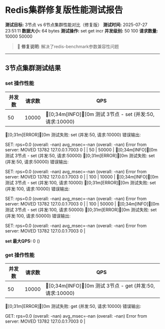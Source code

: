 # Redis集群修复版性能测试报告

**测试目标:** 3节点 vs 6节点集群性能对比（修复版）
**测试时间:** 2025-07-27 23:51:11
**数据大小:** 64 bytes
**测试操作:** set get incr
**并发级别:** 50 100
**请求数量:** 10000 50000

> 🔧 **修复说明**: 解决了redis-benchmark参数兼容性问题

---

## 3节点集群测试结果

### set 操作性能
| 并发数 | 请求数 | QPS |
|--------|--------|-----|
| 50 | 10000 | [0;34m[INFO][0m 测试 3节点 - set (并发:50, 请求:10000)
[0;31m[ERROR][0m 测试失败: set (并发:50, 请求:10000)
错误输出:
 SET: rps=0.0 (overall: -nan) avg_msec=-nan (overall: -nan)Error from server: MOVED 13782 127.0.0.1:7003
0 |
| 50 | 50000 | [0;34m[INFO][0m 测试 3节点 - set (并发:50, 请求:50000)
[0;31m[ERROR][0m 测试失败: set (并发:50, 请求:50000)
错误输出:
 SET: rps=0.0 (overall: -nan) avg_msec=-nan (overall: -nan)Error from server: MOVED 13782 127.0.0.1:7003
0 |
| 100 | 10000 | [0;34m[INFO][0m 测试 3节点 - set (并发:100, 请求:10000)
[0;31m[ERROR][0m 测试失败: set (并发:100, 请求:10000)
错误输出:
 SET: rps=0.0 (overall: -nan) avg_msec=-nan (overall: -nan)Error from server: MOVED 13782 127.0.0.1:7003
0 |
| 100 | 50000 | [0;34m[INFO][0m 测试 3节点 - set (并发:100, 请求:50000)
[0;31m[ERROR][0m 测试失败: set (并发:100, 请求:50000)
错误输出:
 SET: rps=0.0 (overall: -nan) avg_msec=-nan (overall: -nan)Error from server: MOVED 13782 127.0.0.1:7003
0 |

**set 最大QPS:** 0 ()

### get 操作性能
| 并发数 | 请求数 | QPS |
|--------|--------|-----|
| 50 | 10000 | [0;34m[INFO][0m 测试 3节点 - get (并发:50, 请求:10000)
[0;31m[ERROR][0m 测试失败: get (并发:50, 请求:10000)
错误输出:
 GET: rps=0.0 (overall: -nan) avg_msec=-nan (overall: -nan)Error from server: MOVED 13782 127.0.0.1:7003
0 |
